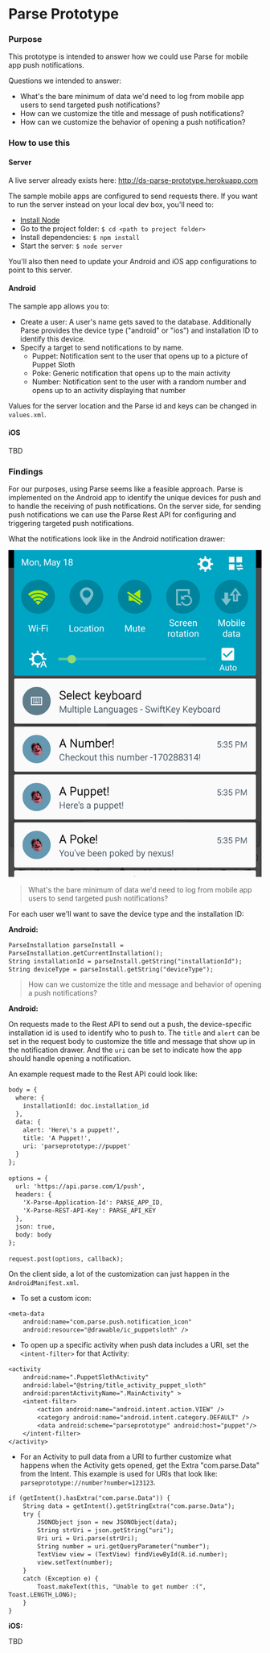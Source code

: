 # Parse Prototype

### Purpose

This prototype is intended to answer how we could use Parse for mobile app push notifications.

Questions we intended to answer:

- What's the bare minimum of data we'd need to log from mobile app users to send targeted push notifications?
- How can we customize the title and message of push notifications?
- How can we customize the behavior of opening a push notification?


### How to use this

#### Server

A live server already exists here: http://ds-parse-prototype.herokuapp.com

The sample mobile apps are configured to send requests there. If you want to run the server instead on your local dev box, you'll need to:

- [Install Node](https://nodejs.org/)
- Go to the project folder: `$ cd <path to project folder>`
- Install dependencies: `$ npm install`
- Start the server: `$ node server`

You'll also then need to update your Android and iOS app configurations to point to this server.

#### Android

The sample app allows you to:

- Create a user: A user's name gets saved to the database. Additionally Parse provides the device type ("android" or "ios") and installation ID to identify this device.
- Specify a target to send notifications to by name.
  - Puppet: Notification sent to the user that opens up to a picture of Puppet Sloth
  - Poke: Generic notification that opens up to the main activity
  - Number: Notification sent to the user with a random number and opens up to an activity displaying that number

Values for the server location and the Parse id and keys can be changed in `values.xml`.

#### iOS

TBD


### Findings

For our purposes, using Parse seems like a feasible approach. Parse is implemented on the Android app to identify the unique devices for push and to handle the receiving of push notifications. On the server side, for sending push notifications we can use the Parse Rest API for configuring and triggering targeted push notifications.

What the notifications look like in the Android notification drawer:

![Android Notification Drawer](https://raw.githubusercontent.com/DoSomething/parse-prototype/master/notifications.png)

> What's the bare minimum of data we'd need to log from mobile app users to send targeted push notifications?

For each user we'll want to save the device type and the installation ID:

**Android:**

```
ParseInstallation parseInstall = ParseInstallation.getCurrentInstallation();
String installationId = parseInstall.getString("installationId");
String deviceType = parseInstall.getString("deviceType");
```

> How can we customize the title and message and behavior of opening a push notifications?

**Android:**

On requests made to the Rest API to send out a push, the device-specific installation id is used to identify who to push to. The `title` and `alert` can be set in the request body to customize the title and message that show up in the notification drawer. And the `uri` can be set to indicate how the app should handle opening a notification.

An example request made to the Rest API could look like:

```
body = {
  where: {
    installationId: doc.installation_id
  },
  data: {
    alert: 'Here\'s a puppet!',
    title: 'A Puppet!',
    uri: 'parseprototype://puppet'
  }
};

options = {
  url: 'https://api.parse.com/1/push',
  headers: {
    'X-Parse-Application-Id': PARSE_APP_ID,
    'X-Parse-REST-API-Key': PARSE_API_KEY
  },
  json: true,
  body: body
};

request.post(options, callback);
```

On the client side, a lot of the customization can just happen in the `AndroidManifest.xml`.

- To set a custom icon:
```
<meta-data
    android:name="com.parse.push.notification_icon"
    android:resource="@drawable/ic_puppetsloth" />
```

- To open up a specific activity when push data includes a URI, set the `<intent-filter>` for that Activity:
```
<activity
    android:name=".PuppetSlothActivity"
    android:label="@string/title_activity_puppet_sloth"
    android:parentActivityName=".MainActivity" >
    <intent-filter>
        <action android:name="android.intent.action.VIEW" />
        <category android:name="android.intent.category.DEFAULT" />
        <data android:scheme="parseprototype" android:host="puppet"/>
    </intent-filter>
</activity>
```

- For an Activity to pull data from a URI to further customize what happens when the Activity gets opened, get the Extra "com.parse.Data" from the Intent. This example is used for URIs that look like: `parseprototype://number?number=123123`.
```
if (getIntent().hasExtra("com.parse.Data")) {
    String data = getIntent().getStringExtra("com.parse.Data");
    try {
        JSONObject json = new JSONObject(data);
        String strUri = json.getString("uri");
        Uri uri = Uri.parse(strUri);
        String number = uri.getQueryParameter("number");
        TextView view = (TextView) findViewById(R.id.number);
        view.setText(number);
    }
    catch (Exception e) {
        Toast.makeText(this, "Unable to get number :(", Toast.LENGTH_LONG);
    }
}
```

**iOS:**

TBD
